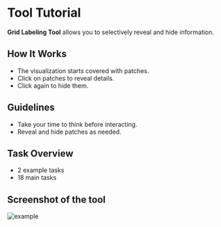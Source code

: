 # Tool Tutorial

**Grid Labeling Tool** allows you to selectively reveal and hide information.  

## How It Works  
- The visualization starts covered with patches.  
- Click on patches to reveal details.  
- Click again to hide them.  

## Guidelines  
- Take your time to think before interacting.  
- Reveal and hide patches as needed.  

## Task Overview  
- 2 example tasks  
- 18 main tasks  

## Screenshot of the tool
![example](/Revisit-Study/tools/assets/static.png)  

